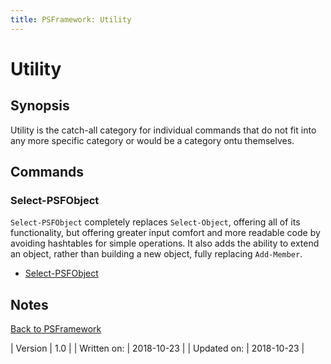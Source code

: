 ```yaml
---
title: PSFramework: Utility
---
```

# Utility
## Synopsis

Utility is the catch-all category for individual commands that do not fit into any more specific category or would be a category ontu themselves.

## Commands

### Select-PSFObject

`Select-PSFObject` completely replaces `Select-Object`, offering all of its functionality, but offering greater input comfort and more readable code by avoiding hashtables for simple operations. It also adds the ability to extend an object, rather than building a new object, fully replacing `Add-Member`.

 - [Select-PSFObject](utility/select-psfobject.html)

## Notes

[Back to PSFramework](https://psframework.org/documentation/documents/psframework.html)

| Version | 1.0 |
| Written on: | 2018-10-23 |
| Updated on: | 2018-10-23 |
